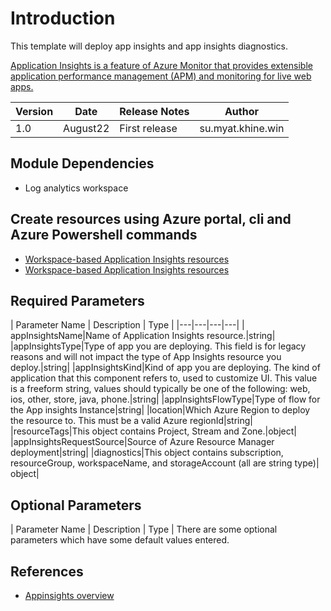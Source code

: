 # Introduction 
This template will deploy app insights and app insights diagnostics.

[Application Insights is a feature of Azure Monitor that provides extensible application performance management (APM) and monitoring for live web apps.](https://docs.microsoft.com/en-us/azure/azure-monitor/app/app-insights-overview)

| Version | Date | Release Notes | Author |
|---|---|---|---|
| 1.0 | August22 | First release | su.myat.khine.win |

## Module Dependencies
- Log analytics workspace

## Create resources using Azure portal, cli and Azure Powershell commands 
- [Workspace-based Application Insights resources](https://docs.microsoft.com/en-us/azure/azure-monitor/app/create-workspace-resource)
- [Workspace-based Application Insights resources](https://docs.microsoft.com/en-us/azure/azure-monitor/app/create-workspace-resource)

## Required Parameters 
| Parameter Name | Description | Type |
|---|---|---|---|
| appInsightsName|Name of Application Insights resource.|string|
|appInsightsType|Type of app you are deploying. This field is for legacy reasons and will not impact the type of App Insights resource you deploy.|string|
|appInsightsKind|Kind of app you are deploying. The kind of application that this component refers to, used to customize UI. This value is a freeform string, values should typically be one of the following: web, ios, other, store, java, phone.|string|
|appInsightsFlowType|Type of flow for the App insights Instance|string|
|location|Which Azure Region to deploy the resource to. This must be a valid Azure regionId|string|
|resourceTags|This object contains Project, Stream and Zone.|object|
|appInsightsRequestSource|Source of Azure Resource Manager deployment|string|
|diagnostics|This object contains subscription, resourceGroup, workspaceName, and storageAccount (all are string type)| object|


## Optional Parameters
| Parameter Name | Description | Type | 
There are some optional parameters which have some default values entered. 

## References
- [Appinsights overview](https://docs.microsoft.com/en-us/azure/azure-monitor/app/app-insights-overview)